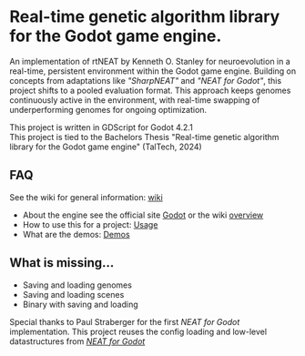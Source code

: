 # Real-time genetic algorithm library for the Godot game engine.

An implementation of rtNEAT by Kenneth O. Stanley for neuroevolution in a real-time, persistent environment within the Godot game engine. Building on concepts from adaptations like <i>"SharpNEAT"</i> and <i>"NEAT for Godot"</i>, this project shifts to a pooled evaluation format. This approach keeps genomes continuously active in the environment, with real-time swapping of underperforming genomes for ongoing optimization. 

This project is written in GDScript for Godot 4.2.1 <br>
This project is tied to the Bachelors Thesis "Real-time genetic algorithm library for the Godot game engine" (TalTech, 2024)

## FAQ

See the wiki for general information: [wiki](https://github.com/stetera/rtneat_godot/wiki)

- About the engine see the official site [Godot](https://godotengine.org/) or the wiki [overview](https://github.com/stetera/rtneat_godot/wiki/About-Godot)
- How to use this for a project: [Usage](https://github.com/stetera/rtneat_godot/wiki/Usage)
- What are the demos: [Demos](https://github.com/stetera/rtneat_godot/wiki/About-the-Demos)

## What is missing...

- Saving and loading genomes
- Saving and loading scenes
- Binary with saving and loading


Special thanks to Paul Straberger for the first <i>NEAT for Godot</i> implementation.
This project reuses the config loading and low-level datastructures from <i>[NEAT for Godot](https://github.com/pastra98/NEAT_for_Godot)</i>
